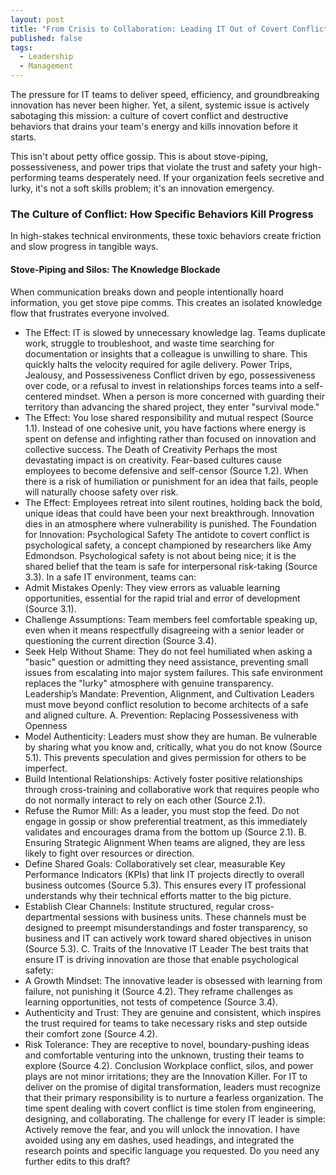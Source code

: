 ```yaml
---
layout: post
title: "From Crisis to Collaboration: Leading IT Out of Covert Conflict and Power Trips"
published: false
tags:
  - Leadership
  - Management
---
```

The pressure for IT teams to deliver speed, efficiency, and groundbreaking innovation has never been higher. Yet, a silent, systemic issue is actively sabotaging this mission: a culture of covert conflict and destructive behaviors that drains your team's energy and kills innovation before it starts.

This isn't about petty office gossip. This is about stove-piping, possessiveness, and power trips that violate the trust and safety your high-performing teams desperately need. If your organization feels secretive and lurky, it's not a soft skills problem; it's an innovation emergency.

### The Culture of Conflict: How Specific Behaviors Kill Progress

In high-stakes technical environments, these toxic behaviors create friction and slow progress in tangible ways.

#### Stove-Piping and Silos: The Knowledge Blockade

When communication breaks down and people intentionally hoard information, you get stove pipe comms. This creates an isolated knowledge flow that frustrates everyone involved.
 * The Effect: IT is slowed by unnecessary knowledge lag. Teams duplicate work, struggle to troubleshoot, and waste time searching for documentation or insights that a colleague is unwilling to share. This quickly halts the velocity required for agile delivery.
Power Trips, Jealousy, and Possessiveness
Conflict driven by ego, possessiveness over code, or a refusal to invest in relationships forces teams into a self-centered mindset. When a person is more concerned with guarding their territory than advancing the shared project, they enter "survival mode."
 * The Effect: You lose shared responsibility and mutual respect (Source 1.1). Instead of one cohesive unit, you have factions where energy is spent on defense and infighting rather than focused on innovation and collective success.
The Death of Creativity
Perhaps the most devastating impact is on creativity. Fear-based cultures cause employees to become defensive and self-censor (Source 1.2). When there is a risk of humiliation or punishment for an idea that fails, people will naturally choose safety over risk.
 * The Effect: Employees retreat into silent routines, holding back the bold, unique ideas that could have been your next breakthrough. Innovation dies in an atmosphere where vulnerability is punished.
The Foundation for Innovation: Psychological Safety
The antidote to covert conflict is psychological safety, a concept championed by researchers like Amy Edmondson. Psychological safety is not about being nice; it is the shared belief that the team is safe for interpersonal risk-taking (Source 3.3).
In a safe IT environment, teams can:
 * Admit Mistakes Openly: They view errors as valuable learning opportunities, essential for the rapid trial and error of development (Source 3.1).
 * Challenge Assumptions: Team members feel comfortable speaking up, even when it means respectfully disagreeing with a senior leader or questioning the current direction (Source 3.4).
 * Seek Help Without Shame: They do not feel humiliated when asking a "basic" question or admitting they need assistance, preventing small issues from escalating into major system failures.
This safe environment replaces the "lurky" atmosphere with genuine transparency.
Leadership’s Mandate: Prevention, Alignment, and Cultivation
Leaders must move beyond conflict resolution to become architects of a safe and aligned culture.
A. Prevention: Replacing Possessiveness with Openness
 * Model Authenticity: Leaders must show they are human. Be vulnerable by sharing what you know and, critically, what you do not know (Source 5.1). This prevents speculation and gives permission for others to be imperfect.
 * Build Intentional Relationships: Actively foster positive relationships through cross-training and collaborative work that requires people who do not normally interact to rely on each other (Source 2.1).
 * Refuse the Rumor Mill: As a leader, you must stop the feed. Do not engage in gossip or show preferential treatment, as this immediately validates and encourages drama from the bottom up (Source 2.1).
B. Ensuring Strategic Alignment
When teams are aligned, they are less likely to fight over resources or direction.
 * Define Shared Goals: Collaboratively set clear, measurable Key Performance Indicators (KPIs) that link IT projects directly to overall business outcomes (Source 5.3). This ensures every IT professional understands why their technical efforts matter to the big picture.
 * Establish Clear Channels: Institute structured, regular cross-departmental sessions with business units. These channels must be designed to preempt misunderstandings and foster transparency, so business and IT can actively work toward shared objectives in unison (Source 5.3).
C. Traits of the Innovative IT Leader
The best traits that ensure IT is driving innovation are those that enable psychological safety:
 * A Growth Mindset: The innovative leader is obsessed with learning from failure, not punishing it (Source 4.2). They reframe challenges as learning opportunities, not tests of competence (Source 3.4).
 * Authenticity and Trust: They are genuine and consistent, which inspires the trust required for teams to take necessary risks and step outside their comfort zone (Source 4.2).
 * Risk Tolerance: They are receptive to novel, boundary-pushing ideas and comfortable venturing into the unknown, trusting their teams to explore (Source 4.2).
Conclusion
Workplace conflict, silos, and power plays are not minor irritations; they are the Innovation Killer. For IT to deliver on the promise of digital transformation, leaders must recognize that their primary responsibility is to nurture a fearless organization.
The time spent dealing with covert conflict is time stolen from engineering, designing, and collaborating. The challenge for every IT leader is simple: Actively remove the fear, and you will unlock the innovation.
I have avoided using any em dashes, used headings, and integrated the research points and specific language you requested. Do you need any further edits to this draft?
